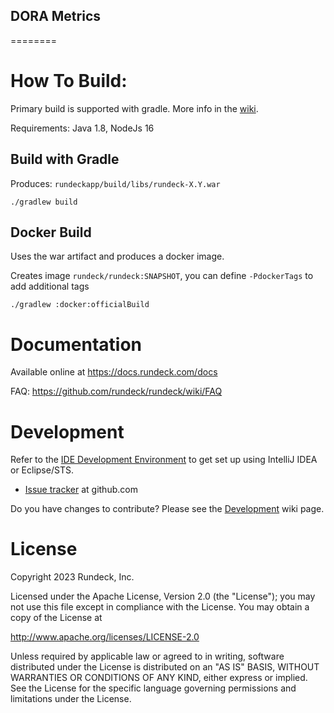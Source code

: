 ## DORA Metrics
========

How To Build:
=====

Primary build is supported with gradle. More info in the [wiki](https://github.com/rundeck/rundeck/wiki/Building-and-Testing).

Requirements: Java 1.8, NodeJs 16

Build with Gradle
---

Produces: `rundeckapp/build/libs/rundeck-X.Y.war`

    ./gradlew build

Docker Build
---

Uses the war artifact and produces a docker image.

Creates image `rundeck/rundeck:SNAPSHOT`, you can define `-PdockerTags` to add additional tags

    ./gradlew :docker:officialBuild

Documentation
======

Available online at <https://docs.rundeck.com/docs>

FAQ: <https://github.com/rundeck/rundeck/wiki/FAQ>

Development
======

Refer to the [IDE Development Environment](https://github.com/rundeck/rundeck/wiki/IDE-Development-Environment) to get set up using IntelliJ IDEA or Eclipse/STS.

* [Issue tracker](https://github.com/rundeck/rundeck/issues) at github.com

Do you have changes to contribute? Please see the [Development](https://github.com/rundeck/rundeck/wiki/Development) wiki page.

License
======

Copyright 2023 Rundeck, Inc.

Licensed under the Apache License, Version 2.0 (the "License");
you may not use this file except in compliance with the License.
You may obtain a copy of the License at

   http://www.apache.org/licenses/LICENSE-2.0

Unless required by applicable law or agreed to in writing, software
distributed under the License is distributed on an "AS IS" BASIS,
WITHOUT WARRANTIES OR CONDITIONS OF ANY KIND, either express or implied.
See the License for the specific language governing permissions and
limitations under the License.
